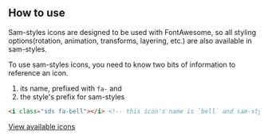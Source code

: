 ## How to use

Sam-styles icons are designed to be used with FontAwesome, so all styling options(rotation, animation, transforms, layering, etc.) are also available in sam-styles.

To use sam-styles icons, you need to know two bits of information to reference an icon.
1. its name, prefixed with `fa-` and
2. the style's prefix for sam-styles

```html
<i class="sds fa-bell"></i> <!-- this icon's name is `bell` and sam-styles prefix is 'sds' -->
```

[View available icons](../../components/detail/icons)
